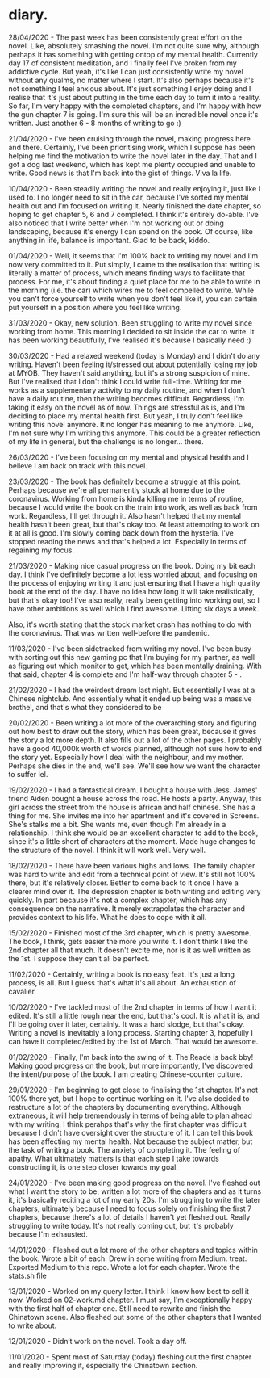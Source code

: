# diary.

28/04/2020 - The past week has been consistently great effort on the novel. Like, absolutely smashing the novel. I'm not quite sure why, although perhaps it has something with getting ontop of my mental health. Currently day 17 of consistent meditation, and I finally feel I've broken from my addictive cycle. But yeah, it's like I can just consistently write my novel without any qualms, no matter where I start. It's also perhaps because it's not something I feel anxious about. It's just something I enjoy doing and I realise that it's just about putting in the time each day to turn it into a reality. So far, I'm very happy with the completed chapters, and I'm happy with how the gun chapter 7 is going. I'm sure this will be an incredible novel once it's written. Just another 6 - 8 months of writing to go :)

21/04/2020 - I've been cruising through the novel, making progress here and there. Certainly, I've been prioritising work, which I suppose has been helping me find the motivation to write the novel later in the day. That and I got a dog last weekend, which has kept me plenty occupied and unable to write. Good news is that I'm back into the gist of things. Viva la life. 

10/04/2020 - Been steadily writing the novel and really enjoying it, just like I used to. I no longer need to sit in the car, because I've sorted my mental health out and I'm focused on writing it. Nearly finished the date chapter, so hoping to get chapter 5, 6 and 7 completed. I think it's entirely do-able. I've also noticed that I write better when I'm not working out or doing landscaping, because it's energy I can spend on the book. Of course, like anything in life, balance is important. Glad to be back, kiddo.

01/04/2020 - Well, it seems that I'm 100% back to writing my novel and I'm now very committed to it. Put simply, I came to the realisation that writing is literally a matter of process, which means finding ways to facilitate that process. For me, it's about finding a quiet place for me to be able to write in the morning (i.e. the car) which wires me to feel compelled to write. While you can't force yourself to write when you don't feel like it, you can certain put yourself in a position where you feel like writing.

31/03/2020 - Okay, new solution. Been struggling to write my novel since working from home. This morning I decided to sit inside the car to write. It has been working beautifully, I've realised it's because I basically need :)

30/03/2020 - Had a relaxed weekend (today is Monday) and I didn't do any writing. Haven't been feeling it/stressed out about potentially losing my job at MYOB. They haven't said anything, but it's a strong suspicion of mine. But I've realised that I don't think I could write full-time. Writing for me works as a supplementary activity to my daily routine, and when I don't have a daily routine, then the writing becomes difficult. Regardless, I'm taking it easy on the novel as of now. Things are stressful as is, and I'm deciding to place my mental health first. But yeah, I truly don't feel like writing this novel anymore. It no longer has meaning to me anymore. Like, I'm not sure why I'm writing this anymore. This could be a greater reflection of my life in general, but the challenge is no longer... there.

26/03/2020 - I've been focusing on my mental and physical health and I believe I am back on track with this novel.

23/03/2020 - The book has definitely become a struggle at this point. Perhaps because we're all permanently stuck at home due to the coronavirus. Working from home is kinda killing me in terms of routine, because I would write the book on the train into work, as well as back from work. Regardless, I'll get through it. Also hasn't helped that my mental health hasn't been great, but that's okay too. At least attempting to work on it at all is good. I'm slowly coming back down from the hysteria. I've stopped reading the news and that's helped a lot. Especially in terms of regaining my focus.

21/03/2020 - Making nice casual progress on the book. Doing my bit each day. I think I've definitely become a lot less worried about, and focusing on the process of enjoying writing it and just ensuring that I have a high quality book at the end of the day. I have no idea how long it will take realistically, but that's okay too! I've also really, really been getting into working out, so I have other ambitions as well which I find awesome. Lifting six days a week.

Also, it's worth stating that the stock market crash has nothing to do with the coronavirus. That was written well-before the pandemic.

11/03/2020 - I've been sidetracked from writing my novel. I've been busy with sorting out this new gaming pc that I'm buying for my partner, as well as figuring out which monitor to get, which has been mentally draining. With that said, chapter 4 is complete and I'm half-way through chapter 5 - .

21/02/2020 - I had the weirdest dream last night. But essentially I was at a Chinese nightclub. And essentially what it ended up being was a massive brothel, and that's what they considered to be

20/02/2020 - Been writing a lot more of the overarching story and figuring out how best to draw out the story, which has been great, because it gives the story a lot more depth. It also fills out a lot of the other pages. I probably have a good 40,000k worth of words planned, although not sure how to end the story yet. Especially how I deal with the neighbour, and my mother. Perhaps she dies in the end, we'll see. We'll see how we want the character to suffer lel.

19/02/2020 - I had a fantastical dream. I bought a house with Jess. James' friend Aiden bought a house across the road. He hosts a party. Anyway, this girl across the street from the house is african and half chinese. She has a thing for me. She invites me into her apartment and it's covered in Screens. She's stalks me a bit. She wants me, even though I'm already in a relationship. I think she would be an excellent character to add to the book, since it's a little short of characters at the moment. Made huge changes to the structure of the novel. I think it will work well. Very well.

18/02/2020 - There have been various highs and lows. The family chapter was hard to write and edit from a technical point of view. It's still not 100% there, but it's relatively closer. Better to come back to it once I have a clearer mind over it. The depression chapter is both writing and editing very quickly. In part because it's not a complex chapter, which has any consequence on the narrative. It merely extrapolates the character and provides context to his life. What he does to cope with it all.

15/02/2020 - Finished most of the 3rd chapter, which is pretty awesome. The book, I think, gets easier the more you write it. I don't think I like the 2nd chapter all that much. It doesn't excite me, nor is it as well written as the 1st. I suppose they can't all be perfect.

11/02/2020 - Certainly, writing a book is no easy feat. It's just a long process, is all. But I guess that's what it's all about. An exhaustion of cavalier.

10/02/2020 - I've tackled most of the 2nd chapter in terms of how I want it edited. It's still a little rough near the end, but that's cool. It is what it is, and I'll be going over it later, certainly. It was a hard slodge, but that's okay. Writing a novel is inevitably a long process. Starting chapter 3, hopefully I can have it completed/edited by the 1st of March. That would be awesome.

01/02/2020 - Finally, I'm back into the swing of it. The Reade is back bby! Making good progress on the book, but more importantly, I've discovered the intent/purpose of the book. I am creating Chinese-counter culture.

29/01/2020 - I'm beginning to get close to finalising the 1st chapter. It's not 100% there yet, but I hope to continue working on it. I've also decided to restructure a lot of the chapters by documenting everything. Although extraneous, it will help tremendously in terms of being able to plan ahead with my writing. I think perahps that's why the first chapter was difficult because I didn't have oversight over the structure of it. I can tell this book has been affecting my mental health. Not because the subject matter, but the task of writing a book. The anxiety of completing it. The feeling of apathy. What ultimately matters is that each step I take towards constructing it, is one step closer towards my goal.

24/01/2020 - I've been making good progress on the novel. I've fleshed out what I want the story to be, written a lot more of the chapters and as it turns it, it's basically reciting a lot of my early 20s. I'm struggling to write the later chapters, ultimately because I need to focus solely on finishing the first 7 chapters, because there's a lot of details I haven't yet fleshed out. Really struggling to write today. It's not really coming out, but it's probably because I'm exhausted.

14/01/2020 - Fleshed out a lot more of the other chapters and topics within the book. Wrote a bit of each. Drew in some writing from Medium. treat. Exported Medium to this repo. Wrote a lot for each chapter. Wrote the stats.sh file

13/01/2020 - Worked on my query letter. I think I know how best to sell it now. Worked on 02-work.md chapter. I must say, I'm exceptionally happy with the first half of chapter one. Still need to rewrite and finish the Chinatown scene. Also fleshed out some of the other chapters that I wanted to write about.

12/01/2020 - Didn’t work on the novel. Took a day off.

11/01/2020 - Spent most of Saturday (today) fleshing out the first chapter and really improving it, especially the Chinatown section.
